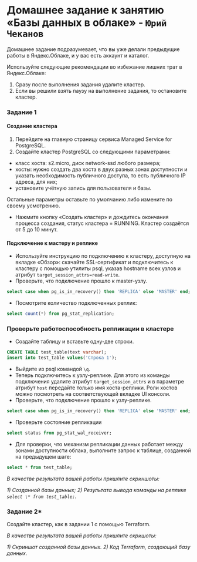 # Домашнее задание к занятию «Базы данных в облаке» - `Юрий Чеканов`

Домашнее задание подразумевает, что вы уже делали предыдущие работы в Яндекс.Облаке, и у вас есть аккаунт и каталог.

Используйте следующие рекомендации во избежание лишних трат в Яндекс.Облаке:

1. Сразу после выполнения задания удалите кластер.
2. Если вы решили взять паузу на выполнение задания, то остановите кластер.

### Задание 1

#### Создание кластера

1. Перейдите на главную страницу сервиса Managed Service for PostgreSQL.
2. Создайте кластер PostgreSQL со следующими параметрами:

- класс хоста: s2.micro, диск network-ssd любого размера;
- хосты: нужно создать два хоста в двух разных зонах доступности и указать необходимость публичного доступа, то есть публичного IP адреса, для них;
- установите учётную запись для пользователя и базы.

Остальные параметры оставьте по умолчанию либо измените по своему усмотрению.

- Нажмите кнопку «Создать кластер» и дождитесь окончания процесса создания, статус кластера = RUNNING. Кластер создаётся от 5 до 10 минут.

#### Подключение к мастеру и реплике

- Используйте инструкцию по подключению к кластеру, доступную на вкладке «Обзор»: cкачайте SSL-сертификат и подключитесь к кластеру с помощью утилиты psql, указав hostname всех узлов и атрибут `target_session_attrs=read-write`.
- Проверьте, что подключение прошло к master-узлу.

```sql
select case when pg_is_in_recovery() then 'REPLICA' else 'MASTER' end;
```

- Посмотрите количество подключенных реплик:

```sql
select count(*) from pg_stat_replication;
```

### Проверьте работоспособность репликации в кластере

- Создайте таблицу и вставьте одну-две строки.

```sql
CREATE TABLE test_table(text varchar);
insert into test_table values('Строка 1');
```

- Выйдите из psql командой `\q`.
- Теперь подключитесь к узлу-реплике. Для этого из команды подключения удалите атрибут `target_session_attrs` и в параметре атрибут `host` передайте только имя хоста-реплики. Роли хостов можно посмотреть на соответствующей вкладке UI консоли.
- Проверьте, что подключение прошло к узлу-реплике.

```sql
select case when pg_is_in_recovery() then 'REPLICA' else 'MASTER' end;
```

- Проверьте состояние репликации

```sql
select status from pg_stat_wal_receiver;
```

- Для проверки, что механизм репликации данных работает между зонами доступности облака, выполните запрос к таблице, созданной на предыдущем шаге:

```sql
select * from test_table;
```

*В качестве результата вашей работы пришлите скриншоты:*

*1) Созданной базы данных;* *2) Результата вывода команды на реплике `select \* from test_table;`.*

### Задание 2*

Создайте кластер, как в задании 1 с помощью Terraform.

*В качестве результата вашей работы пришлите скришоты:*

*1) Скриншот созданной базы данных.* *2) Код Terraform, создающий базу данных.*